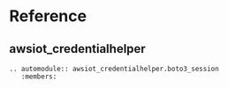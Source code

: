 # Reference

## awsiot_credentialhelper

```{eval-rst}
.. automodule:: awsiot_credentialhelper.boto3_session
   :members:
```
